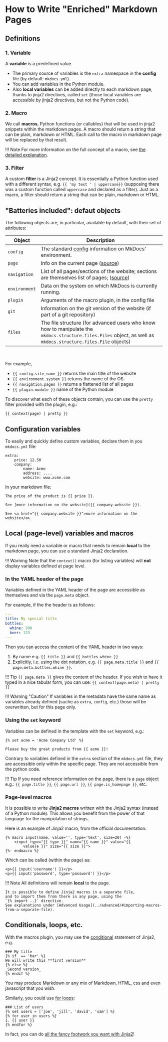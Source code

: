 How to Write "Enriched" Markdown Pages
============================

Definitions
-----------

### 1. Variable

A **variable** is a predefined value.

-   The primary source of variables is the `extra` namespace in the
    **config** file (by default: `mkdocs.yml`).
-   You can add variables in the Python module.
-   Also **local variables** can be added directly to each
    markdown page, thanks to jinja2 directives, called `set` (those
    local variables are accessible by jinja2 directives, but not the
    Python code).

### 2. Macro
We call **macros**, Python functions (or callables) that will be
used in jinja2 snippets within the markdown pages. A macro should
return a *string* that can be plain, markdown or HTML.
Each call to the macro in markdown page will be replaced by that result.

!!! Note
    For more information on the full concept of a macro, 
    see [the detailed explanation](why.md#use-case-overcoming-the-intrinsic-limitations-of-markdown-syntax).
    
### 3. Filter
A custom **filter** is a Jinja2 concept. It is essentially a Python
function used with a different syntax,
e.g. `{{ 'my text ' | uppercase}}` (supposing there was a custom
function called `uppercase` and declared as a filter). Just as a
macro, a filter should return a *string* that can be plain, markdown
or HTML.

"Batteries included": defaut objects
--------------------------------------

The following objects are, in particular, available by default,
with their set of attributes:

| Object | Description
| -- | --
| `config` | The standard [config](https://www.mkdocs.org/user-guide/configuration/#project-information) information on MkDocs' environment.
| `page` | Info on the current page ([source](https://github.com/mkdocs/mkdocs/blob/master/mkdocs/structure/pages.py))
| `navigation` | List of all pages/sections of the website; sections are themselves list of pages; ([source](https://github.com/mkdocs/mkdocs/blob/master/mkdocs/structure/nav.py))
| `environment` | Data on the system on which MkDocs is currently running.
| `plugin` | Arguments of the macro plugin, in the config file
| `git` | Information on the git version of the website (if part of a git repository)
| `files`| The file structure (for advanced users who know how to manipulate the `mkdocs.structure.files.Files` object, as well as `mkdocs.structure.files.File` objects)

<br/>

For example, 

- `{{ config.site_name }}` returns the main title of the
website
- `{{ environment.system }}` returns the name of the OS.
- `{{ navigation.pages }}` returns a flattened list of all pages
- `{{ plugin.module }}` name of the Python module

To discover what each of these objects contain, you can use the `pretty`
filter provided with the plugin, e.g.:

    {{ context(page) | pretty }}

Configuration variables
-----------------------

To easily and quickly define custom variables, declare them in you
`mkdocs.yml` file:

``` {.yaml}
extra:
    price: 12.50
    company:
        name: Acme
        address: ....
        website: www.acme.com
```

In your markdown file:

``` {.markdown}
The price of the product is {{ price }}.

See [more information on the website]({{ company.website }}).

See <a href="{{ company.website }}">more information on the website</a>.
```


Local (page-level) variables and macros
---------------------------------------

If you really need a variable or macro that needs to remain **local** to
the markdown page, you can use a standard Jinja2 declaration.

!!! Warning
    Note that the `context()` macro (for listing variables)
    will **not** display variables defined at page level. 

### In the YAML header of the page

Variables defined in the YAML header of the page are accessible as themselves
and via the `page.meta` object.

For example, if the the header is as follows:

```yaml
---
title: My special title
bottles:
  whine: 500
  beer: 123
---
```

Then you can access the content of the YAML header in two ways:

1. By name e.g. `{{ title }}` and `{{ bottles.whine }}`
1. Explicitly, i.e. using the dot notation, e.g. 
`{{ page.meta.title }}` and `{{ page.meta.bottles.whine }}`.



!!! Tip
    `{{ page.meta }}` gives the content of the header.
    If you wish to have it typed in a nice tabular form, you can use:
    `{{ context(page.meta) | pretty }}`

!!! Warning "Caution"
    If variables in the metadata have the same name as variables
    already defined (suche as `extra`, `config`, etc.) those will
    be overwritten, but for this page only.

### Using the `set` keyword

Variables can be defined in the template with the `set` keyword, e.g.:

``` {.jinja2}
{% set acme = 'Acme Company Ltd' %}

Please buy the great products from {{ acme }}!
```

Contrary to variables defined in the `extra` section of the `mkdocs.yml`
file, they are accessible only within the specific page. They are not
accessible from the python code.

!!! Tip
    If you need reference information on the page, there is a `page` object 
    e.g.: `{{ page.title }}`,
    `{{ page.url }}`, `{{ page.is_homepage }}`, etc.

### Page-level macros
It is possible to write **Jinja2 macros** 
written with the Jinja2 syntax (instead of a Python module). 
This allows you benefit from the power of that language
for the manipulation of strings.


Here is an example of Jinja2 macro, 
from the official documentation:

``` {.jinja2}
{% macro input(name, value='', type='text', size=20) -%}
    <input type="{{ type }}" name="{{ name }}" value="{{
        value|e }}" size="{{ size }}">
{%- endmacro %}
```

Which can be called (within the page) as:

``` {.jinja2}
<p>{{ input('username') }}</p>
<p>{{ input('password', type='password') }}</p>
```

!!! Note
    All definitions will remain **local** to the page.

    It is possible to define Jinja2 macros in a separate file,
    and to import them from there in any page, using the
    `{% import ..}` directive.
    See explanations under [Advanced Usage](../advanced/#importing-macros-from-a-separate-file).


Conditionals, loops, etc.
-------------------------

With the macros plugin, you may use the [conditional](https://jinja.palletsprojects.com/en/2.11.x/templates/#if)
statement of Jinja2, e.g.

``` {.jinja2}
### My title
{% if  == 'bar' %}
We will write this **first version**
{% else %}
_Second version_
{% endif %}
```

You may produce Markdown or any mix of Markdown, HTML, css
and even javascript that you wish.

Similarly, you could use [for loops](https://jinja.palletsprojects.com/en/2.11.x/templates/#for):

``` {.jinja2}
### List of users
{% set users = ['joe', 'jill', 'david', 'sam'] %}
{% for user in users %}
1. {{ user }}
{% endfor %}
```



In fact, you can do [all the fancy footwork you want with
Jinja2](http://jinja.pocoo.org/docs/2.11/templates/)!
